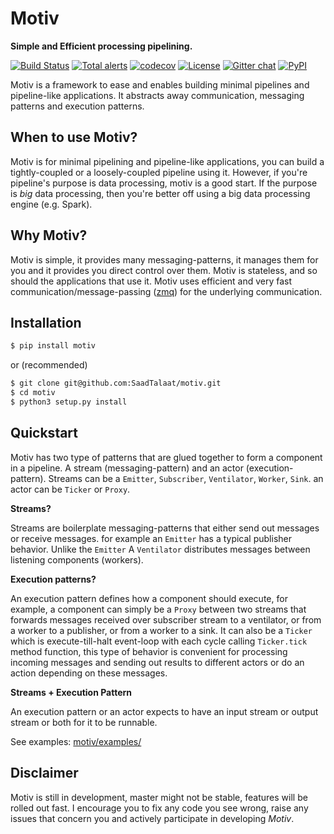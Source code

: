 # Motiv
**Simple and Efficient processing pipelining.**

[![Build Status](https://travis-ci.com/SaadTalaat/motiv.svg?branch=master)](https://travis-ci.com/SaadTalaat/motiv)
[![Total alerts](https://img.shields.io/lgtm/alerts/g/SaadTalaat/motiv.svg?logo=lgtm&logoWidth=18)](https://lgtm.com/projects/g/SaadTalaat/motiv/alerts/)
[![codecov](https://codecov.io/gh/SaadTalaat/motiv/branch/master/graph/badge.svg)](https://codecov.io/gh/SaadTalaat/motiv)
[![License](https://img.shields.io/badge/license-Apache%202-blue.svg)](https://github.com/SaadTalaat/motiv)
[![Gitter chat](https://badges.gitter.im/gitterHQ/gitter.png)](https://gitter.im/pymotiv)
[![PyPI](https://img.shields.io/pypi/v/motiv.svg)](https://pypi.org/project/motiv/)

Motiv is a framework to ease and enables building minimal pipelines and pipeline-like applications. It abstracts away communication, messaging patterns and execution patterns.

## When to use Motiv?
Motiv is for minimal pipelining and pipeline-like applications, you can build a tightly-coupled or a loosely-coupled pipeline using it. However, if you're pipeline's purpose is data processing, motiv is a good start. If the purpose is *big* data processing, then you're better off using a big data processing engine (e.g. Spark).

## Why Motiv?
Motiv is simple, it provides many messaging-patterns, it manages them for you and it provides you direct control over them. Motiv is stateless, and so should the applications that use it. Motiv uses efficient and very fast communication/message-passing ([zmq](http://zeromq.org/)) for the underlying communication.

## Installation

```bash
$ pip install motiv
```
or (recommended)
```bash
$ git clone git@github.com:SaadTalaat/motiv.git
$ cd motiv
$ python3 setup.py install
```

## Quickstart
Motiv has two type of patterns that are glued together to form a component in a pipeline. A stream (messaging-pattern) and an actor (execution-pattern). Streams can be a `Emitter`, `Subscriber`, `Ventilator`, `Worker`, `Sink`. an actor can be `Ticker` or `Proxy`.

**Streams?**

Streams are boilerplate messaging-patterns that either send out messages or receive messages. for example an `Emitter` has a typical publisher behavior. Unlike the `Emitter` A `Ventilator` distributes messages between listening components (workers).

**Execution patterns?**

An execution pattern defines how a component should execute, for example, a component can simply be a `Proxy` between two streams that forwards messages received over subscriber stream to a ventilator, or from a worker to a publisher, or from a worker to a sink. It can also be a `Ticker` which is execute-till-halt event-loop with each cycle calling `Ticker.tick` method function, this type of behavior is convenient for processing incoming messages and sending out results to different actors or do an action depending on these messages.

**Streams + Execution Pattern**

An execution pattern or an actor expects to have an input stream or output stream or both for it to be runnable.

See examples: [motiv/examples/](https://github.com/SaadTalaat/motiv/tree/master/motiv/examples)

## Disclaimer
Motiv is still in development, master might not be stable, features will be rolled out fast. I encourage you to fix any code you see wrong, raise any issues that concern you and actively participate in developing *Motiv*.
